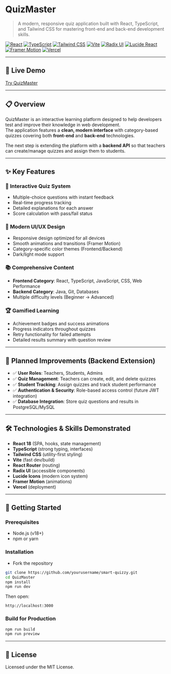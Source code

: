 # QuizMaster

> A modern, responsive quiz application built with React, TypeScript, and Tailwind CSS for mastering front-end and back-end development skills.

[![React](https://img.shields.io/badge/React-18.3.1-blue.svg)](https://reactjs.org/)
[![TypeScript](https://img.shields.io/badge/TypeScript-5.0-blue.svg)](https://www.typescriptlang.org/)
[![Tailwind CSS](https://img.shields.io/badge/Tailwind_CSS-3.4-38B2AC.svg)](https://tailwindcss.com/)
[![Vite](https://img.shields.io/badge/Vite-5.0-646CFF.svg)](https://vitejs.dev/)
[![Radix UI](https://img.shields.io/badge/Radix_UI-Accessible-8A2BE2.svg)](https://www.radix-ui.com/)
[![Lucide React](https://img.shields.io/badge/Lucide_Icons-React-yellow.svg)](https://lucide.dev/)
[![Framer Motion](https://img.shields.io/badge/Framer_Motion-Animation-FF69B4.svg)](https://www.framer.com/motion/)
[![Vercel](https://img.shields.io/badge/Deployed_on-Vercel-black.svg)](https://vercel.com/)

---

## 🚀 Live Demo
[Try QuizMaster](https://your-vercel-app-url.vercel.app/)

---

## 📋 Overview

QuizMaster is an interactive learning platform designed to help developers test and improve their knowledge in web development.  
The application features a **clean, modern interface** with category-based quizzes covering both **front-end** and **back-end** technologies.  

The next step is extending the platform with a **backend API** so that teachers can create/manage quizzes and assign them to students.

---

## ✨ Key Features

### 🎯 **Interactive Quiz System**
- Multiple-choice questions with instant feedback  
- Real-time progress tracking  
- Detailed explanations for each answer  
- Score calculation with pass/fail status  

### 🎨 **Modern UI/UX Design**
- Responsive design optimized for all devices  
- Smooth animations and transitions (Framer Motion)  
- Category-specific color themes (Frontend/Backend)  
- Dark/light mode support  

### 📚 **Comprehensive Content**
- **Frontend Category**: React, TypeScript, JavaScript, CSS, Web Performance  
- **Backend Category**: Java, Git, Databases  
- Multiple difficulty levels (Beginner → Advanced)  

### 🏆 **Gamified Learning**
- Achievement badges and success animations  
- Progress indicators throughout quizzes  
- Retry functionality for failed attempts  
- Detailed results summary with question review  

---

## 🔮 Planned Improvements (Backend Extension)

- ✅ **User Roles**: Teachers, Students, Admins  
- ✅ **Quiz Management**: Teachers can create, edit, and delete quizzes  
- ✅ **Student Tracking**: Assign quizzes and track student performance  
- ✅ **Authentication & Security**: Role-based access control (future JWT integration)  
- ✅ **Database Integration**: Store quiz questions and results in PostgreSQL/MySQL  

---

## 🛠️ Technologies & Skills Demonstrated

- **React 18** (SPA, hooks, state management)  
- **TypeScript** (strong typing, interfaces)  
- **Tailwind CSS** (utility-first styling)  
- **Vite** (fast dev/build)  
- **React Router** (routing)  
- **Radix UI** (accessible components)  
- **Lucide Icons** (modern icon system)  
- **Framer Motion** (animations)  
- **Vercel** (deployment)  

---
## 🚀 Getting Started

### Prerequisites
- Node.js (v18+)  
- npm or yarn  

### Installation
- Fork the repository
```bash
git clone https://github.com/yourusername/smart-quizzy.git
cd QuizMaster
npm install
npm run dev
```

Then open:  
```
http://localhost:3000
```

### Build for Production
```bash
npm run build
npm run preview
```

---


## 📄 License

Licensed under the MIT License.  



